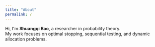 ```yaml
---
title: "About"
permalink: /
---
```

Hi, I'm **Shuangqi Bao**, a researcher in probability theory.  
My work focuses on optimal stopping, sequential testing, and dynamic allocation problems.

